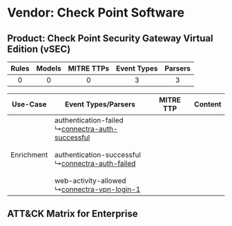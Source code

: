 Vendor: Check Point Software
============================
Product: Check Point Security Gateway Virtual Edition (vSEC)
------------------------------------------------------------
| Rules | Models | MITRE TTPs | Event Types | Parsers |
|:-----:|:------:|:----------:|:-----------:|:-------:|
|   0   |   0    |     0      |      3      |    3    |

|  Use-Case  | Event Types/Parsers    | MITRE TTP | Content    |
|:----------:| ---- | --------- | ---- |
| Enrichment |  authentication-failed<br> ↳[connectra-auth-successful](Ps/pC_connectraauthsuccessful.md)<br><br> authentication-successful<br> ↳[connectra-auth-failed](Ps/pC_connectraauthfailed.md)<br><br> web-activity-allowed<br> ↳[connectra-vpn-login-1](Ps/pC_connectravpnlogin1.md)<br> |    | [](RM/r_m_check_point_software_check_point_security_gateway_virtual_edition_(vsec)_Enrichment.md) |

ATT&CK Matrix for Enterprise
----------------------------
